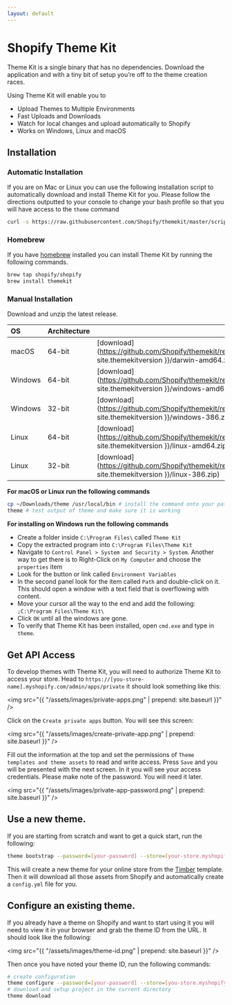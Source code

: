 ```yaml
---
layout: default
---
```

# Shopify Theme Kit

Theme Kit is a single binary that has no dependencies. Download the application
and with a tiny bit of setup you’re off to the theme creation races.

Using Theme Kit will enable you to

* Upload Themes to Multiple Environments
* Fast Uploads and Downloads
* Watch for local changes and upload automatically to Shopify
* Works on Windows, Linux and macOS

## Installation

### Automatic Installation

If you are on Mac or Linux you can use the following installation script to automatically
download and install Theme Kit for you. Please follow the directions outputted to your
console to change your bash profile so that you will have access to the `theme` command

```bash
curl -s https://raw.githubusercontent.com/Shopify/themekit/master/scripts/install | sudo python
```

### Homebrew

If you have [homebrew](http://brew.sh/) installed you can install Theme Kit by running the following commands.

```bash
brew tap shopify/shopify
brew install themekit
```

### Manual Installation

Download and unzip the latest release.

| OS     | Architecture |          |
| :------| :------------| :------- |
| macOS  | 64-bit       |  [download](https://github.com/Shopify/themekit/releases/download/{{ site.themekitversion }}/darwin-amd64.zip)
| Windows| 64-bit       |  [download](https://github.com/Shopify/themekit/releases/download/{{ site.themekitversion }}/windows-amd64.zip)
| Windows| 32-bit       |  [download](https://github.com/Shopify/themekit/releases/download/{{ site.themekitversion }}/windows-386.zip)
| Linux  | 64-bit       |  [download](https://github.com/Shopify/themekit/releases/download/{{ site.themekitversion }}/linux-amd64.zip)
| Linux  | 32-bit       |  [download](https://github.com/Shopify/themekit/releases/download/{{ site.themekitversion }}/linux-386.zip)

**For macOS or Linux run the following commands**

```bash
cp ~/Downloads/theme /usr/local/bin # install the command onto your path
theme # test output of theme and make sure it is working
```

**For installing on Windows run the following commands**

- Create a folder inside `C:\Program Files\` called `Theme Kit`
- Copy the extracted program into `C:\Program Files\Theme Kit`
- Navigate to `Control Panel > System and Security > System`. Another way to get there is to Right-Click on `My Computer` and choose the `properties` item
- Look for the button or link called `Environment Variables`
- In the second panel look for the item called `Path` and double-click on it. This should open a window with a text field that is overflowing with content.
- Move your cursor all the way to the end and add the following: `;C:\Program Files\Theme Kit\`
- Click `OK` until all the windows are gone.
- To verify that Theme Kit has been installed, open `cmd.exe` and type in `theme`.

## Get API Access

To develop themes with Theme Kit, you will need to authorize Theme Kit to access your store.
Head to `https://[you-store-name].myshopify.com/admin/apps/private` it should look something
like this:

<img src="{{ "/assets/images/private-apps.png" | prepend: site.baseurl }}" />

Click on the `Create private apps` button. You will see this screen:

<img src="{{ "/assets/images/create-private-app.png" | prepend: site.baseurl }}" />

Fill out the information at the top and set the permissions of `Theme templates and theme assets` to
read and write access. Press `Save` and you will be presented with the next screen. In it you will
see your access credentials. Please make note of the password. You will need it later.

<img src="{{ "/assets/images/private-app-password.png" | prepend: site.baseurl }}" />

## Use a new theme.

If you are starting from scratch and want to get a quick start, run the following:

```bash
theme bootstrap --password=[your-password] --store=[your-store.myshopify.com]
```

This will create a new theme for your online store from the [Timber](https://shopify.github.io/Timber/) template. Then
it will download all those assets from Shopify and automatically create a `config.yml` file for you.

## Configure an existing theme.

If you already have a theme on Shopify and want to start using it you will need to
view it in your browser and grab the theme ID from the URL. It should look like the
following:

<img src="{{ "/assets/images/theme-id.png" | prepend: site.baseurl }}" />

Then once you have noted your theme ID, run the following commands:

```bash
# create configuration
theme configure --password=[your-password] --store=[you-store.myshopify.com] --themeid=[your-theme-id]
# download and setup project in the current directory
theme download
```
